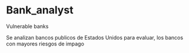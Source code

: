 # Bank_analyst
Vulnerable banks

Se analizan bancos publicos de Estados Unidos para evaluar, los bancos con mayores riesgos de impago
